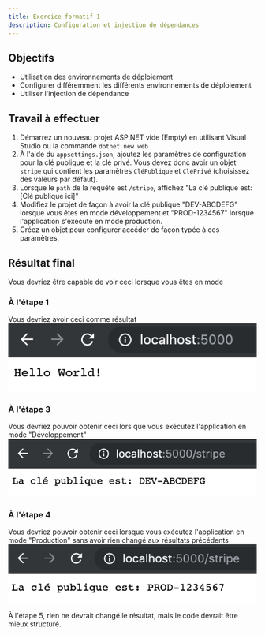 ```yaml
---
title: Exercice formatif 1
description: Configuration et injection de dépendances
---
```


## Objectifs

- Utilisation des environnements de déploiement
- Configurer différemment les différents environnements de déploiement
- Utiliser l'injection de dépendance


## Travail à effectuer

1. Démarrez un nouveau projet ASP.NET vide (Empty) en utilisant Visual Studio ou la commande `dotnet new web`
2. À l'aide du `appsettings.json`, ajoutez les paramètres de configuration pour la clé publique et la clé privé.
   Vous devez donc avoir un objet `stripe` qui contient les paramètres `CléPublique` et `CléPrivé` (choisissez des valeurs par défaut).
3. Lorsque le `path` de la requête est `/stripe`, affichez "La clé publique est: [Clé publique ici]"
4. Modifiez le projet de façon à avoir la clé publique "DEV-ABCDEFG" lorsque vous êtes en mode développement et "PROD-1234567" lorsque l'application s'exécute en mode production.
5. Créez un objet pour configurer accéder de façon typée à ces paramètres.


## Résultat final
Vous devriez être capable de voir ceci lorsque vous êtes en mode 

### À l'étape 1
Vous devriez avoir ceci comme résultat
![](images/exercice1-root.png)

### À l'étape 3
Vous devriez pouvoir obtenir ceci lors que vous exécutez l'application en mode "Développement"
![](images/exercice1-dev.png)

### À l'étape 4
Vous devriez pouvoir obtenir ceci lorsque vous exécutez l'application en mode "Production" sans avoir rien changé aux résultats précédents
![](images/exercice1-prod.png)

À l'étape 5, rien ne devrait changé le résultat, mais le code devrait être mieux structuré.
